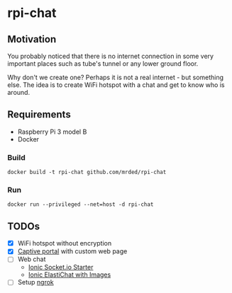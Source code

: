 # rpi-chat

## Motivation
You probably noticed that there is no internet connection in some very important places such as tube's tunnel or any lower ground floor.

Why don't we create one? Perhaps it is not a real internet - but something else. The idea is to create WiFi hotspot with a chat and get to know who is around.

## Requirements
- Raspberry Pi 3 model B
- Docker

### Build 

`docker build -t rpi-chat github.com/mrded/rpi-chat`

### Run

`docker run --privileged --net=host -d rpi-chat`

## TODOs
- [X] WiFi hotspot without encryption
- [X] [Captive portal](https://en.wikipedia.org/wiki/Captive_portal) with custom web page
- [ ] Web chat
  - [Ionic Socket.io Starter](http://market.ionic.io/starters/ionicsocketiostarter)
  - [Ionic ElastiChat with Images](http://market.ionic.io/plugins/ionic-elastichat-images)
- [ ] Setup [ngrok](https://ngrok.com/)
